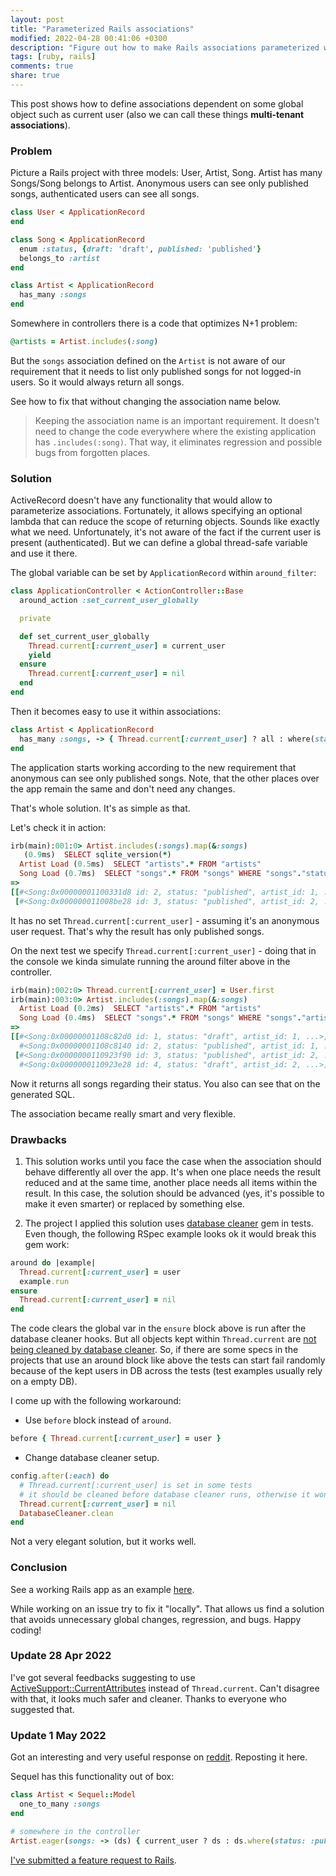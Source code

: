 ```yaml
---
layout: post
title: "Parameterized Rails associations"
modified: 2022-04-28 00:41:06 +0300
description: "Figure out how to make Rails associations parameterized with some global subjects, such as current user."
tags: [ruby, rails]
comments: true
share: true
---
```


This post shows how to define associations dependent on some global object such as current user
(also we can call these things **multi-tenant associations**).

### Problem

Picture a Rails project with three models: User, Artist, Song. Artist has many Songs/Song belongs to Artist.
Anonymous users can see only published songs, authenticated users can see all songs.

```ruby
class User < ApplicationRecord
end

class Song < ApplicationRecord
  enum :status, {draft: 'draft', published: 'published'}
  belongs_to :artist
end

class Artist < ApplicationRecord
  has_many :songs
end
```

Somewhere in controllers there is a code that optimizes N+1 problem:

```ruby
@artists = Artist.includes(:song)
```

But the `songs` association defined on the `Artist` is not aware of our requirement that
it needs to list only published songs for not logged-in users. So it would always return all songs.

See how to fix that without changing the association name below.

> Keeping the association name is an important requirement. It doesn't need to change the code
everywhere where the existing application has `.includes(:song)`.
That way, it eliminates regression and possible bugs from forgotten places.

### Solution

ActiveRecord doesn't have any functionality that would allow to parameterize associations. Fortunately,
it allows specifying an optional lambda that can reduce the scope of returning objects. Sounds like exactly what we need.
Unfortunately, it's not aware of the fact if the current user is present (authenticated).
But we can define a global thread-safe variable and use it there.

The global variable can be set by `ApplicationRecord` within `around_filter`:

```ruby
class ApplicationController < ActionController::Base
  around_action :set_current_user_globally

  private

  def set_current_user_globally
    Thread.current[:current_user] = current_user
    yield
  ensure
    Thread.current[:current_user] = nil
  end
end
```

Then it becomes easy to use it within associations:

```ruby
class Artist < ApplicationRecord
  has_many :songs, -> { Thread.current[:current_user] ? all : where(status: :published) }
end
```

The application starts working according to the new requirement that anonymous can see only published songs.
Note, that the other places over the app remain the same and don't need any changes.

That's whole solution. It's as simple as that.

Let's check it in action:

```ruby
irb(main):001:0> Artist.includes(:songs).map(&:songs)
   (0.9ms)  SELECT sqlite_version(*)
  Artist Load (0.5ms)  SELECT "artists".* FROM "artists"
  Song Load (0.7ms)  SELECT "songs".* FROM "songs" WHERE "songs"."status" = ? AND "songs"."artist_id" IN (?, ?)  [["status", "published"], ["artist_id", 1], ["artist_id", 2]]
=>
[[#<Song:0x00000001100331d8 id: 2, status: "published", artist_id: 1, ...],
 [#<Song:0x000000011008be28 id: 3, status: "published", artist_id: 2, ...]]
```

It has no set `Thread.current[:current_user]` - assuming it's an anonymous user request. That's why the result has only published songs.

On the next test we specify `Thread.current[:current_user]` - doing that in the console we kinda simulate running the around filter above in the controller.

```ruby
irb(main):002:0> Thread.current[:current_user] = User.first
irb(main):003:0> Artist.includes(:songs).map(&:songs)
  Artist Load (0.2ms)  SELECT "artists".* FROM "artists"
  Song Load (0.4ms)  SELECT "songs".* FROM "songs" WHERE "songs"."artist_id" IN (?, ?)  [["artist_id", 1], ["artist_id", 2]]
=>
[[#<Song:0x00000001108c82d0 id: 1, status: "draft", artist_id: 1, ...>,
  #<Song:0x00000001108c8140 id: 2, status: "published", artist_id: 1, ...>],
 [#<Song:0x0000000110923f90 id: 3, status: "published", artist_id: 2, ...>,
  #<Song:0x0000000110923e28 id: 4, status: "draft", artist_id: 2, ...>]]
```

Now it returns all songs regarding their status. You also can see that on the generated SQL.

The association became really smart and very flexible.

### Drawbacks

1. This solution works until you face the case when the association should behave differently all over the app.
It's when one place needs the result reduced and at the same time, another place needs all items within the result.
In this case, the solution should be advanced (yes, it's possible to make it even smarter) or replaced by something else.

2. The project I applied this solution uses [database cleaner](https://github.com/DatabaseCleaner/database_cleaner) gem in tests.
Even though, the following RSpec example looks ok it would break this gem work:

```ruby
around do |example|
  Thread.current[:current_user] = user
  example.run
ensure
  Thread.current[:current_user] = nil
end
```

The code clears the global var in the `ensure` block above is run after the database cleaner hooks.
But all objects kept within `Thread.current` are [not being cleaned by database cleaner](https://github.com/DatabaseCleaner/database_cleaner/issues/123#issuecomment-1090902223).
So, if there are some specs in the projects that use an around block like above the tests can start fail randomly because of the kept users in DB across the tests (test examples usually rely on a empty DB).

I come up with the following workaround:

- Use `before` block instead of `around`.

```ruby
before { Thread.current[:current_user] = user }
```

- Change database cleaner setup.

```ruby
config.after(:each) do
  # Thread.current[:current_user] is set in some tests
  # it should be cleaned before database cleaner runs, otherwise it won't be dropped from DB.
  Thread.current[:current_user] = nil
  DatabaseCleaner.clean
end
```

Not a very elegant solution, but it works well.

### Conclusion

See a working Rails app as an example [here](https://github.com/widefix/smart-assocs).

While working on an issue try to fix it "locally". That allows us find a solution that avoids unnecessary global changes, regression, and bugs. Happy coding!


### Update 28 Apr 2022

I've got several feedbacks suggesting to use [ActiveSupport::CurrentAttributes](https://api.rubyonrails.org/classes/ActiveSupport/CurrentAttributes.html)
instead of `Thread.current`. Can't disagree with that, it looks much safer and cleaner. Thanks to everyone who suggested that.


### Update 1 May 2022

Got an interesting and very useful response on [reddit](https://www.reddit.com/r/rails/comments/udr0ne/comment/i6kw9vg/?utm_source=reddit&utm_medium=web2x&context=3).
Reposting it here.

Sequel has this functionality out of box:

```ruby
class Artist < Sequel::Model
  one_to_many :songs
end

# somewhere in the controller
Artist.eager(songs: -> (ds) { current_user ? ds : ds.where(status: :published) })
```

[I've submitted a feature request to Rails](https://discuss.rubyonrails.org/t/dynamic-eager-loading-associations/80569).
